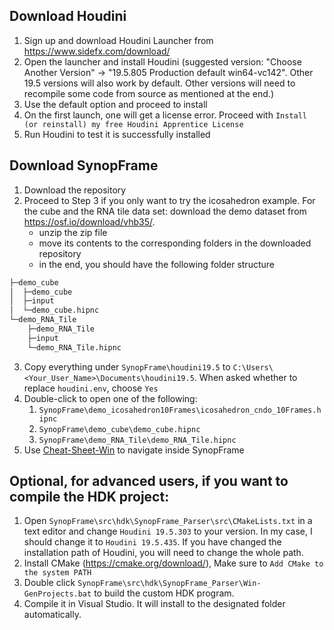 ## Download Houdini

1. Sign up and download Houdini Launcher from https://www.sidefx.com/download/
2. Open the launcher and install Houdini (suggested version: "Choose Another Version" -> "19.5.805 Production default win64-vc142". Other 19.5 versions will also work by default. Other versions will need to recompile some code from source as mentioned at the end.)
3. Use the default option and proceed to install
4. On the first launch, one will get a license error. Proceed with `Install (or reinstall) my free Houdini Apprentice License`
5. Run Houdini to test it is successfully installed 

## Download SynopFrame

1. Download the repository
2. Proceed to Step 3 if you only want to try the icosahedron example. For the cube and the RNA tile data set: download the demo dataset from https://osf.io/download/vhb35/. 
    - unzip the zip file
    - move its contents to the corresponding folders in the downloaded repository
    - in the end, you should have the following folder structure
```bash
├─demo_cube
│  ├─demo_cube
│  ├─input
│  └─demo_cube.hipnc
└─demo_RNA_Tile
    ├─demo_RNA_Tile
    ├─input
    └─demo_RNA_Tile.hipnc
```
3. Copy everything under `SynopFrame\houdini19.5` to `C:\Users\<Your_User_Name>\Documents\houdini19.5`. When asked whether to replace `houdini.env`, choose `Yes`
4. Double-click to open one of the following:
    1. `SynopFrame\demo_icosahedron10Frames\icosahedron_cndo_10Frames.hipnc`
    2. `SynopFrame\demo_cube\demo_cube.hipnc`
    3. `SynopFrame\demo_RNA_Tile\demo_RNA_Tile.hipnc`
5. Use [Cheat-Sheet-Win](https://github.com/nanovis/SynopFrame/blob/main/Cheat-Sheet-Win.md) to navigate inside SynopFrame



## Optional, for advanced users, if you want to compile the HDK project:
1. Open `SynopFrame\src\hdk\SynopFrame_Parser\src\CMakeLists.txt` in a text editor and change `Houdini 19.5.303` to your version. In my case, I should change it to `Houdini 19.5.435`. If you have changed the installation path of Houdini, you will need to change the whole path. 
2. Install CMake (https://cmake.org/download/), Make sure to `Add CMake to the system PATH`
3. Double click `SynopFrame\src\hdk\SynopFrame_Parser\Win-GenProjects.bat` to build the custom HDK program. 
4. Compile it in Visual Studio. It will install to the designated folder automatically. 

